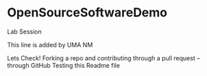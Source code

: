# OpenSourceSoftwareDemo
Lab Session


This line is added by UMA NM

Lets Check!
Forking a repo and contributing through a pull request – through GitHub
Testing this Readme file
